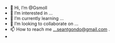 - 👋 Hi, I’m @Gsmoll
- 👀 I’m interested in ...
- 🌱 I’m currently learning ...
- 💞️ I’m looking to collaborate on ...
- 📫 How to reach me ...seantgondo@gmail.com 
.
- 

<!---
--->
